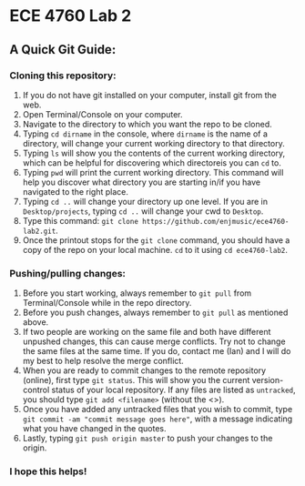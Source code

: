 # ECE 4760 Lab 2

## A Quick Git Guide:

### Cloning this repository:

1. If you do not have git installed on your computer, install git from the web.
2. Open Terminal/Console on your computer.
3. Navigate to the directory to which you want the repo to be cloned.
 1. Typing `cd dirname` in the console, where `dirname` is the name of a directory, will change
your current working directory to that directory.
 2. Typing `ls` will show you the contents of the current working directory, which can be helpful
for discovering which directoreis you can `cd` to.
 3. Typing `pwd` will print the current working directory. This command will help you discover
what directory you are starting in/if you have navigated to the right place.
 4. Typing `cd ..` will change your directory up one level. If you are in `Desktop/projects`, 
typing `cd ..` will change your cwd to `Desktop`.
4. Type this command: `git clone https://github.com/enjmusic/ece4760-lab2.git`.
5. Once the printout stops for the `git clone` command, you should have a copy of the repo on
your local machine. `cd` to it using `cd ece4760-lab2`.

### Pushing/pulling changes:

1. Before you start working, always remember to `git pull` from Terminal/Console while in
the repo directory.
2. Before you push changes, always remember to `git pull` as mentioned above.
3. If two people are working on the same file and both have different unpushed changes,
this can cause merge conflicts. Try not to change the same files at the same time. If you
do, contact me (Ian) and I will do my best to help resolve the merge conflict.
4. When you are ready to commit changes to the remote repository (online), first type `git status`.
This will show you the current version-control status of your local repository. If any files are
listed as `untracked`, you should type `git add <filename>` (without the <>). 
5. Once you have added any untracked files that you wish to commit, type `git commit -am "commit message goes here"`, with a message indicating what you have changed in the quotes.
6. Lastly, typing `git push origin master` to push your changes to the origin.

### I hope this helps!
